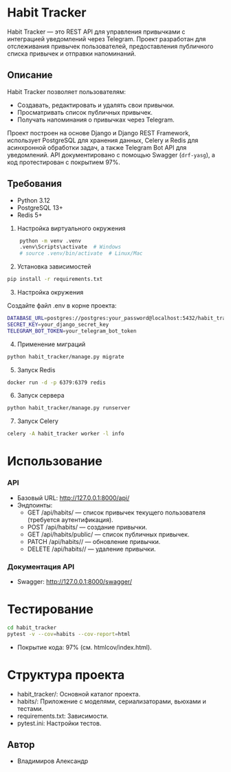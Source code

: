 # Habit Tracker

Habit Tracker — это REST API для управления привычками с интеграцией уведомлений через Telegram. Проект разработан для отслеживания привычек пользователей, предоставления публичного списка привычек и отправки напоминаний.

## Описание

Habit Tracker позволяет пользователям:
- Создавать, редактировать и удалять свои привычки.
- Просматривать список публичных привычек.
- Получать напоминания о привычках через Telegram.

Проект построен на основе Django и Django REST Framework, использует PostgreSQL для хранения данных, Celery и Redis для асинхронной обработки задач, а также Telegram Bot API для уведомлений. API документировано с помощью Swagger (`drf-yasg`), а код протестирован с покрытием 97%.

## Требования

- Python 3.12
- PostgreSQL 13+
- Redis 5+



1. Настройка виртуального окружения
```bash
    python -m venv .venv
    .venv\Scripts\activate  # Windows
    # source .venv/bin/activate  # Linux/Mac
   ```
2. Установка зависимостей 
```bash
pip install -r requirements.txt
```
3. Настройка окружения

Создайте файл .env в корне проекта:
```bash
DATABASE_URL=postgres://postgres:your_password@localhost:5432/habit_tracker
SECRET_KEY=your_django_secret_key
TELEGRAM_BOT_TOKEN=your_telegram_bot_token
````
4. Применение миграций
```bash
python habit_tracker/manage.py migrate
```
5. Запуск Redis
```bash
docker run -d -p 6379:6379 redis
```
6. Запуск сервера
```bash
python habit_tracker/manage.py runserver
```
7. Запуск Celery
```bash
celery -A habit_tracker worker -l info
```

# Использование
### API
* Базовый URL: http://127.0.0.1:8000/api/
* Эндпоинты:
    * GET /api/habits/ — список привычек текущего пользователя (требуется аутентификация).
    * POST /api/habits/ — создание привычки.
    * GET /api/habits/public/ — список публичных привычек.
    * PATCH /api/habits/<id>/ — обновление привычки.
    * DELETE /api/habits/<id>/ — удаление привычки.
### Документация API
* Swagger: http://127.0.0.1:8000/swagger/

# Тестирование
```bash
cd habit_tracker
pytest -v --cov=habits --cov-report=html
```
* Покрытие кода: 97% (см. htmlcov/index.html).

# Структура проекта
* habit_tracker/: Основной каталог проекта.
* habits/: Приложение с моделями, сериализаторами, вьюхами и тестами.
* requirements.txt: Зависимости.
* pytest.ini: Настройки тестов.

## Автор
* Владимиров Александр